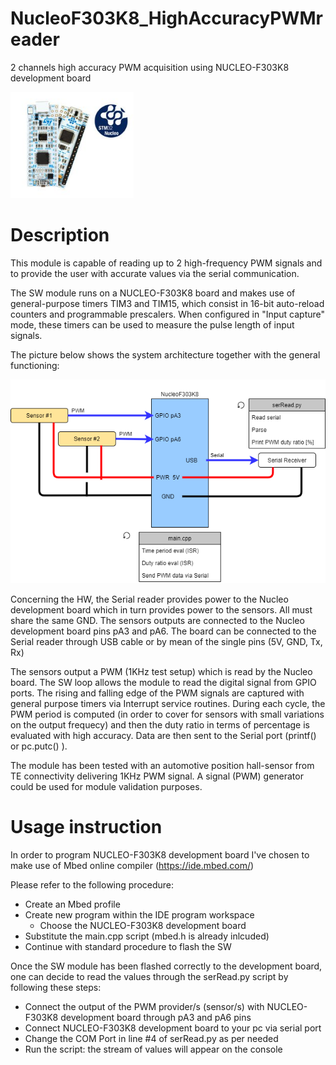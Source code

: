 # NucleoF303K8_HighAccuracyPWMreader
2 channels high accuracy PWM acquisition using NUCLEO-F303K8 development board

![](/Images/Nucleo.PNG) 

# Description 
This module is capable of reading up to 2 high-frequency PWM signals and to provide the user with accurate values via the serial communication. 

The SW module runs on a NUCLEO-F303K8 board and makes use of general-purpose timers TIM3 and TIM15, which consist in 16-bit auto-reload counters and programmable prescalers. 
When configured in "Input capture" mode, these timers can be used to measure the pulse length of input signals. 

The picture below shows the system architecture together with the general functioning: 

![](/Images/Diagram.png) 

Concerning the HW, the Serial reader provides power to the Nucleo development board which in turn provides power to the sensors. All must share the same GND.  The sensors outputs are connected to the Nucleo development board pins pA3 and pA6. The board can be connected to the Serial reader through USB cable or by mean of the single pins (5V, GND, Tx, Rx)

The sensors output a PWM (1KHz test setup) which is read by the Nucleo board. The SW loop allows the module to read the digital signal from GPIO ports. The rising and falling edge of the PWM signals are captured with general purpose timers via Interrupt service routines. During each cycle, the PWM period is computed (in order to cover for sensors with small variations on the output frequecy) and then the duty ratio in terms of percentage is evaluated with high accuracy. Data are then sent to the Serial port (printf() or pc.putc() ).

The module has been tested with an automotive position hall-sensor from TE connectivity delivering 1KHz PWM signal. A signal (PWM) generator could be used for module validation purposes.

# Usage instruction
In order to program NUCLEO-F303K8 development board I've chosen to make use of Mbed online compiler (https://ide.mbed.com/)

Please refer to the following procedure: 
* Create an Mbed profile
* Create new program within the IDE program workspace
  * Choose the  NUCLEO-F303K8 development board
* Substitute the main.cpp script (mbed.h is already inlcuded)
* Continue with standard procedure to flash the SW

Once the SW module has been flashed correctly to the development board, one can decide to read the values through the serRead.py script by following these steps:
* Connect the output of the PWM provider/s (sensor/s) with NUCLEO-F303K8 development board through pA3 and pA6 pins
* Connect NUCLEO-F303K8 development board to your pc via serial port
* Change the COM Port in line #4 of serRead.py as per needed
* Run the script: the stream of values will appear on the console
